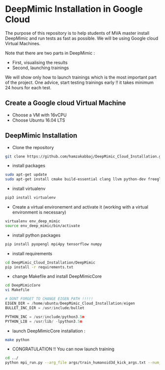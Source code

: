 # DeepMimic Installation in Google Cloud

The purpose of this repository is to help students of MVA master install DeepMimic and run tests as fast as possible.
We will be using Google cloud Virtual Machines.

Note that there are two parts in DeepMimic :
- First, visualising the results 
- Second, launching trainings

We will show only how to launch trainings which is the most important part of the project.
One advice, start testing trainings early !! it takes minimum 24 hours for each test.


## Create a Google cloud Virtual Machine 
- Choose a VM with 16vCPU
- Choose Ubuntu 16.04 LTS

## DeepMimic Installation

- Clone the repository 
```bash
git clone https://github.com/hamzakabbaj/DeepMimic_Cloud_Installation.git
```

- install packages
``` bash
sudo apt-get update
sudo apt-get install cmake build-essential clang llvm python-dev freeglut3-dev libbullet-dev libbullet-extras-dev  libglew-dev swig libopenmpi-dev  python3-pip
```
- install virtualenv 
``` bash
pip3 install virtualenv
```

- Create a virtual environement and activate it (working with a virtual environment is necessary)
``` bash
virtualenv env_deep_mimic
source env_deep_mimic/bin/activate
```
- install python packages
``` bash
pip install pyopengl mpi4py tensorflow numpy
```
- install requirements
``` bash
cd DeepMimic_Cloud_Installation/DeepMimic
pip install -r requirements.txt
```
- change Makefile and install DeepMimicCore
``` bash
cd DeepMimicCore
vi Makefile
```
``` python
# DONT FORGET TO CHANGE EIGEN PATH !!!!!
EIGEN_DIR = /home/ubuntu/DeepMimic_Cloud_Installation/eigen 
BULLET_INC_DIR = /usr/include/bullet 

PYTHON_INC = /usr/include/python3.5m
PYTHON_LIB = /usr/lib/ -lpython3.5m
```
- launch DeepMimicCore installation :
``` bash
make python
``` 
- CONGRATULATION !! You can now launch training
``` bash
cd ../
python mpi_run.py --arg_file args/train_humanoid3d_kick_args.txt --num_workers 16
``` 
